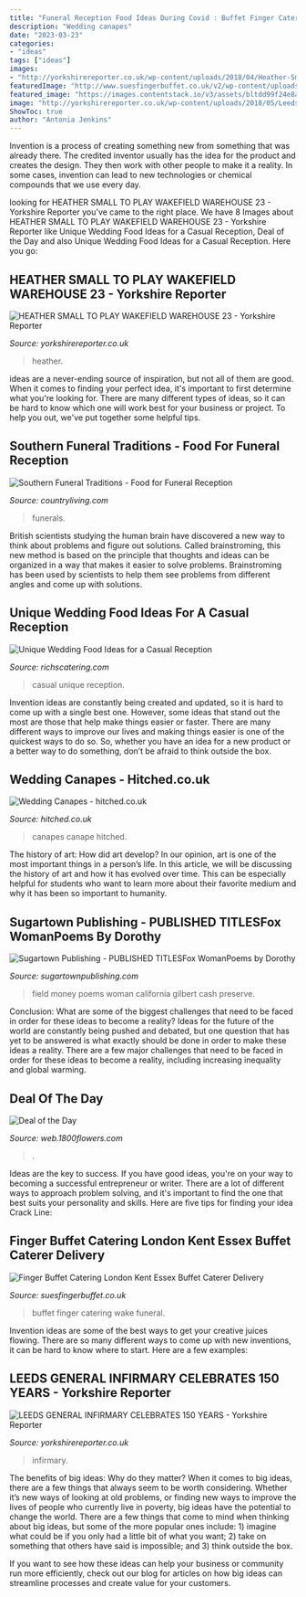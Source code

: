 ```yaml
---
title: "Funeral Reception Food Ideas During Covid : Buffet Finger Catering Wake Funeral"
description: "Wedding canapes"
date: "2023-03-23"
categories:
- "ideas"
tags: ["ideas"]
images:
- "http://yorkshirereporter.co.uk/wp-content/uploads/2018/04/Heather-Small-High-Res_s-yr.jpg"
featuredImage: "http://www.suesfingerbuffet.co.uk/v2/wp-content/uploads/2016/07/20160227_112344-1260x708-1260x800.png"
featured_image: "https://images.contentstack.io/v3/assets/bltdd99f24e8a94d536/blte9efeb619fdde61f/6014935882548c0f8284dc10/DealoftheDay_VDAY_Dropdown_s40p.jpg"
image: "http://yorkshirereporter.co.uk/wp-content/uploads/2018/05/Leeds-General-Infirmary-Great-George-Street-yr.jpg"
ShowToc: true
author: "Antonia Jenkins"
---
```



Invention is a process of creating something new from something that was already there. The credited inventor usually has the idea for the product and creates the design. They then work with other people to make it a reality. In some cases, invention can lead to new technologies or chemical compounds that we use every day.

	

		
looking for HEATHER SMALL TO PLAY WAKEFIELD WAREHOUSE 23 - Yorkshire Reporter you've came to the right place. We have 8 Images about HEATHER SMALL TO PLAY WAKEFIELD WAREHOUSE 23 - Yorkshire Reporter like Unique Wedding Food Ideas for a Casual Reception, Deal of the Day and also Unique Wedding Food Ideas for a Casual Reception. Here you go:
		
    
## HEATHER SMALL TO PLAY WAKEFIELD WAREHOUSE 23 - Yorkshire Reporter

<img loading=lazy src="http://yorkshirereporter.co.uk/wp-content/uploads/2018/04/Heather-Small-High-Res_s-yr.jpg" onerror="this.onerror=null;this.src='https://tse3.mm.bing.net/th?id=OIP.8OzSGjaRcqQU-cPq6fhvjAHaLG&amp;pid=15.1';" alt="HEATHER SMALL TO PLAY WAKEFIELD WAREHOUSE 23 - Yorkshire Reporter">

_Source: yorkshirereporter.co.uk_

>heather. 

	

ideas are a never-ending source of inspiration, but not all of them are good. When it comes to finding your perfect idea, it's important to first determine what you're looking for. There are many different types of ideas, so it can be hard to know which one will work best for your business or project. To help you out, we've put together some helpful tips.

    
## Southern Funeral Traditions - Food For Funeral Reception

<img loading=lazy src="https://hips.hearstapps.com/clv.h-cdn.co/assets/18/03/1280x640/landscape-1516457310-gettyimages-892404-003.jpg?resize=980:*" onerror="this.onerror=null;this.src='https://tse1.mm.bing.net/th?id=OIP.wFVPo2alOTf8Uu8LoTs6oQHaDt&amp;pid=15.1';" alt="Southern Funeral Traditions - Food for Funeral Reception">

_Source: countryliving.com_

>funerals. 

	

British scientists studying the human brain have discovered a new way to think about problems and figure out solutions. Called brainstroming, this new method is based on the principle that thoughts and ideas can be organized in a way that makes it easier to solve problems. Brainstroming has been used by scientists to help them see problems from different angles and come up with solutions.

    
## Unique Wedding Food Ideas For A Casual Reception

<img loading=lazy src="https://www.richscatering.com/wp-content/uploads/2019/01/taco-bar-wedding.jpg" onerror="this.onerror=null;this.src='https://tse2.mm.bing.net/th?id=OIP.UD8MkxNhX6JiS-kZYgs8VQHaEc&amp;pid=15.1';" alt="Unique Wedding Food Ideas for a Casual Reception">

_Source: richscatering.com_

>casual unique reception. 

	

Invention ideas are constantly being created and updated, so it is hard to come up with a single best one. However, some ideas that stand out the most are those that help make things easier or faster. There are many different ways to improve our lives and making things easier is one of the quickest ways to do so. So, whether you have an idea for a new product or a better way to do something, don’t be afraid to think outside the box.

    
## Wedding Canapes - Hitched.co.uk

<img loading=lazy src="https://cdn0.hitched.co.uk/articles/images/9/7/8/4/img_44879/wedding-canapes-TN-784bdbe.jpg" onerror="this.onerror=null;this.src='https://tse4.mm.bing.net/th?id=OIP.cehDqaKRVDdV1qAdJhyUFQHaHa&amp;pid=15.1';" alt="Wedding Canapes - hitched.co.uk">

_Source: hitched.co.uk_

>canapes canape hitched. 

	

The history of art: How did art develop?
In our opinion, art is one of the most important things in a person’s life. In this article, we will be discussing the history of art and how it has evolved over time. This can be especially helpful for students who want to learn more about their favorite medium and why it has been so important to humanity.

    
## Sugartown Publishing - PUBLISHED TITLESFox WomanPoems By Dorothy

<img loading=lazy src="http://sugartownpublishing.com/yahoo_site_admin/assets/images/Voices_from_the_Field_at_350_dpi.80123431_std.jpg" onerror="this.onerror=null;this.src='https://tse1.mm.bing.net/th?id=OIP.fjDD9v3ye_t8jggkGVyhbgHaLH&amp;pid=15.1';" alt="Sugartown Publishing - PUBLISHED TITLESFox WomanPoems by Dorothy">

_Source: sugartownpublishing.com_

>field money poems woman california gilbert cash preserve. 

	

Conclusion: What are some of the biggest challenges that need to be faced in order for these ideas to become a reality?
Ideas for the future of the world are constantly being pushed and debated, but one question that has yet to be answered is what exactly should be done in order to make these ideas a reality. There are a few major challenges that need to be faced in order for these ideas to become a reality, including increasing inequality and global warming.

    
## Deal Of The Day

<img loading=lazy src="https://images.contentstack.io/v3/assets/bltdd99f24e8a94d536/blte9efeb619fdde61f/6014935882548c0f8284dc10/DealoftheDay_VDAY_Dropdown_s40p.jpg" onerror="this.onerror=null;this.src='https://tse3.mm.bing.net/th?id=OIP.aHW0BRLJ7oGuwb9OK7XKZQAAAA&amp;pid=15.1';" alt="Deal of the Day">

_Source: web.1800flowers.com_

>. 

	

Ideas are the key to success. If you have good ideas, you're on your way to becoming a successful entrepreneur or writer. There are a lot of different ways to approach problem solving, and it's important to find the one that best suits your personality and skills. Here are five tips for finding your idea Crack Line:

    
## Finger Buffet Catering London Kent Essex Buffet Caterer Delivery

<img loading=lazy src="http://www.suesfingerbuffet.co.uk/v2/wp-content/uploads/2016/07/20160227_112344-1260x708-1260x800.png" onerror="this.onerror=null;this.src='https://tse1.mm.bing.net/th?id=OIP.ERjydEgykKOWnKld3sBBfwHaEK&amp;pid=15.1';" alt="Finger Buffet Catering London Kent Essex Buffet Caterer Delivery">

_Source: suesfingerbuffet.co.uk_

>buffet finger catering wake funeral. 

	

Invention ideas are some of the best ways to get your creative juices flowing. There are so many different ways to come up with new inventions, it can be hard to know where to start. Here are a few examples: 

    
## LEEDS GENERAL INFIRMARY CELEBRATES 150 YEARS - Yorkshire Reporter

<img loading=lazy src="http://yorkshirereporter.co.uk/wp-content/uploads/2018/05/Leeds-General-Infirmary-Great-George-Street-yr.jpg" onerror="this.onerror=null;this.src='https://tse1.mm.bing.net/th?id=OIP.RFmOunVfJn4MpcsXoazF2gHaE7&amp;pid=15.1';" alt="LEEDS GENERAL INFIRMARY CELEBRATES 150 YEARS - Yorkshire Reporter">

_Source: yorkshirereporter.co.uk_

>infirmary. 

	

The benefits of big ideas: Why do they matter?
When it comes to big ideas, there are a few things that always seem to be worth considering. Whether it’s new ways of looking at old problems, or finding new ways to improve the lives of people who currently live in poverty, big ideas have the potential to change the world.
There are a few things that come to mind when thinking about big ideas, but some of the more popular ones include: 1) imagine what could be if you only had a little bit of what you want; 2) take on something that others have said is impossible; and 3) think outside the box.

If you want to see how these ideas can help your business or community run more efficiently, check out our blog for articles on how big ideas can streamline processes and create value for your customers.

